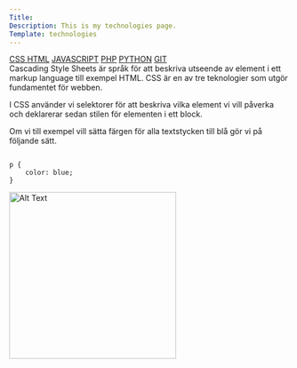 ```yaml
---
Title: 
Description: This is my technologies page.
Template: technologies
---
```


<div class="tech2">
<div class="tech-links">
<a href="css" class="active">CSS </a>
<a href="html">HTML</a>
<a href="javascript">JAVASCRIPT</a>
<a href="php">PHP</a>
<a href="python">PYTHON</a>
<a href="git">GIT</a>
</div>

<div class="css-description">
Cascading Style Sheets är språk för att beskriva utseende av element i ett markup language till exempel HTML. CSS är en av tre teknologier som utgör fundamentet för webben.

I CSS använder vi selektorer för att beskriva vilka element vi vill påverka och deklarerar sedan stilen för elementen i ett block.

Om vi till exempel vill sätta färgen för alla textstycken till blå gör vi på följande sätt.



<pre><code>
p {
    color: blue;
}
</code></pre>



</div>
<img class="about-img" src="image/css.png" width="300" alt="Alt Text" >
</div>
